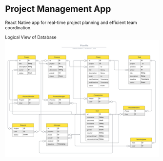 # Project Management App
React Native app for real-time project planning and efficient team coordination.

Logical View of Database
![ER](resources/PlanMe.png)

